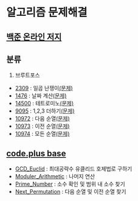 알고리즘 문제해결
==============
[백준 온라인 저지]
----------------
## 분류
1. 브루트포스
- [2309]    : 일곱 난쟁이[(문제)](https://www.acmicpc.net/problem/2309)
- [1476]    : 날짜 계산[(문제)](https://www.acmicpc.net/problem/1476)
- [14500]   : 테트로미노[(문제)](https://www.acmicpc.net/problem/14500)
- [9095]    : 1,2,3 더하기[(문제)](https://www.acmicpc.net/problem/9095)
- [10972]   : 다음 순열[(문제)](https://www.acmicpc.net/problem/10972)
- [10973]   : 이전 순열[(문제)](https://www.acmicpc.net/problem/10973)
- [10974]   : 모든 순열[(문제)](https://www.acmicpc.net/problem/10974)

[code.plus base]
----------------
- [GCD_Euclid]            : 최대공략수 유클리드 호제법로 구하기
- [Moduler_Arithmetic]    : 나머지 연산
- [Prime_Number]          : 소수 확인 및 범위 내 소수 찾기
- [Next_Permutation]      : 다음 순열 및 이전 순열 찾기

[백준 온라인 저지]: https://www.acmicpc.net
[2309]: https://github.com/Loloara/algorithm-quiz/blob/master/baekjoon/%EB%B8%8C%EB%A3%A8%ED%8A%B8%ED%8F%AC%EC%8A%A4/2309.cpp
[1476]: https://github.com/Loloara/algorithm-quiz/blob/master/baekjoon/%EB%B8%8C%EB%A3%A8%ED%8A%B8%ED%8F%AC%EC%8A%A4/1476.cpp
[14500]: https://github.com/Loloara/algorithm-quiz/blob/master/baekjoon/%EB%B8%8C%EB%A3%A8%ED%8A%B8%ED%8F%AC%EC%8A%A4/14500.cpp
[9095]: https://github.com/Loloara/algorithm-quiz/blob/master/baekjoon/%EB%B8%8C%EB%A3%A8%ED%8A%B8%ED%8F%AC%EC%8A%A4/9095.cpp
[10972]: https://github.com/Loloara/algorithm-quiz/blob/master/baekjoon/%EB%B8%8C%EB%A3%A8%ED%8A%B8%ED%8F%AC%EC%8A%A4/10972.cpp
[10973]: https://github.com/Loloara/algorithm-quiz/blob/master/baekjoon/%EB%B8%8C%EB%A3%A8%ED%8A%B8%ED%8F%AC%EC%8A%A4/10973.cpp
[10974]: https://github.com/Loloara/algorithm-quiz/blob/master/baekjoon/%EB%B8%8C%EB%A3%A8%ED%8A%B8%ED%8F%AC%EC%8A%A4/10974.cpp


[code.plus base]: https://code.plus
[GCD_Euclid]: https://github.com/Loloara/algorithm-quiz/blob/master/base/GCD_Euclid.cpp
[Moduler_Arithmetic]: https://github.com/Loloara/algorithm-quiz/blob/master/base/Moduler_Arithmetic.cpp
[Prime_Number]: https://github.com/Loloara/algorithm-quiz/blob/master/base/Prime_Number.cpp
[Next_Permutation]: https://github.com/Loloara/algorithm-quiz/blob/master/base/Next_Permutation.cpp